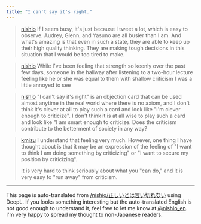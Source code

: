 ```yaml
---
title: "I can't say it's right."
---
```


> [nishio](https://x.com/nishio/status/1816909146916258147) If I seem busy, it's just because I tweet a lot, which is easy to observe. Audrey, Glenn, and Yasuno are all busier than I am. And what's amazing is that even in such a state, they are able to keep up their high quality thinking. They are making tough decisions in this situation that I would be too tired to make.

> [nishio](https://x.com/nishio/status/1816943203997876499) While I've been feeling that strength so keenly over the past few days, someone in the hallway after listening to a two-hour lecture feeling like he or she was equal to them with shallow criticism I was a little annoyed to see

> [nishio](https://x.com/nishio/status/1816945484348686739) "I can't say it's right" is an objection card that can be used almost anytime in the real world where there is no axiom, and I don't think it's clever at all to play such a card and look like "I'm clever enough to criticize". I don't think it is at all wise to play such a card and look like "I am smart enough to criticize. Does the criticism contribute to the betterment of society in any way?

> [kmizu](https://x.com/kmizu/status/1817057662871445507) I understand that feeling very much. However, one thing I have thought about is that it may be an expression of the feeling of "I want to think I am doing something by criticizing" or "I want to secure my position by criticizing".
>
>  It is very hard to think seriously about what you "can do," and it is very easy to "run away" from criticism.

---
This page is auto-translated from [/nishio/正しいとは言い切れない](https://scrapbox.io/nishio/正しいとは言い切れない) using DeepL. If you looks something interesting but the auto-translated English is not good enough to understand it, feel free to let me know at [@nishio_en](https://twitter.com/nishio_en). I'm very happy to spread my thought to non-Japanese readers.